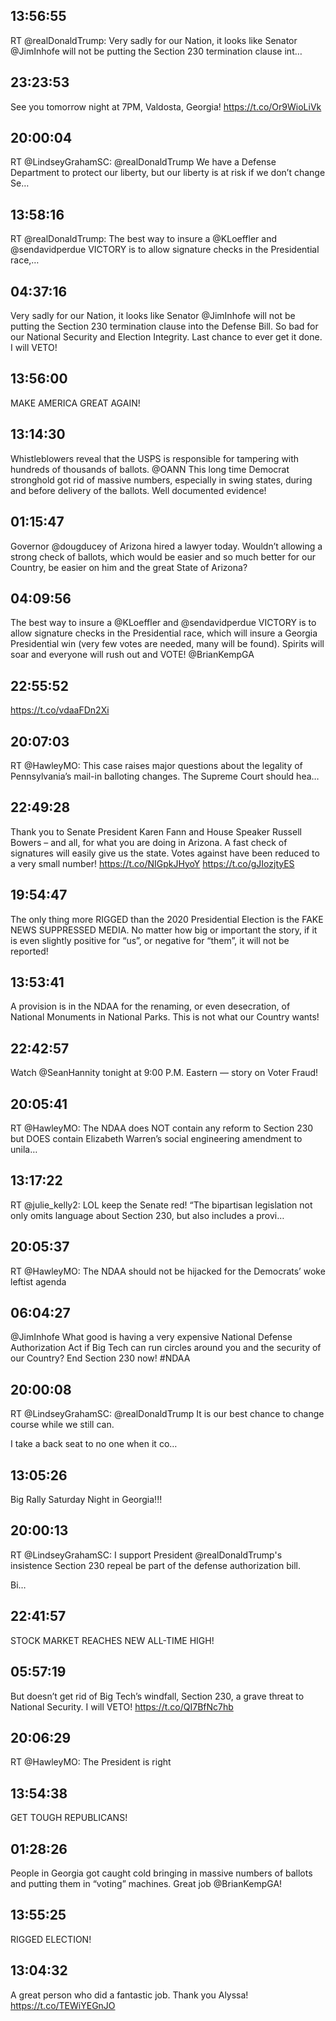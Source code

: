 ## 13:56:55
RT @realDonaldTrump: Very sadly for our Nation, it looks like Senator @JimInhofe will not be putting the Section 230 termination clause int…
## 23:23:53
See you tomorrow night at 7PM, Valdosta, Georgia! https://t.co/Or9WioLiVk
## 20:00:04
RT @LindseyGrahamSC: @realDonaldTrump We have a Defense Department to protect our liberty, but our liberty is at risk if we don’t change Se…
## 13:58:16
RT @realDonaldTrump: The best way to insure a @KLoeffler and @sendavidperdue VICTORY is to allow signature checks in the Presidential race,…
## 04:37:16
Very sadly for our Nation, it looks like Senator @JimInhofe will not be putting the Section 230 termination clause into the Defense Bill. So bad for our National Security and Election Integrity. Last chance to ever get it done. I will VETO!
## 13:56:00
MAKE AMERICA GREAT AGAIN!
## 13:14:30
Whistleblowers reveal that the USPS is responsible for tampering with hundreds of thousands of ballots. @OANN  This long time Democrat stronghold got rid of massive numbers, especially in swing states, during and before delivery of the ballots. Well documented evidence!
## 01:15:47
Governor @dougducey of Arizona hired a lawyer today. Wouldn’t allowing a strong check of ballots, which would be easier and so much better for our Country, be easier on him and the great State of Arizona?
## 04:09:56
The best way to insure a @KLoeffler and @sendavidperdue VICTORY is to allow signature checks in the Presidential race, which will insure a Georgia Presidential win (very few votes are needed, many will be found). Spirits will soar and everyone will rush out and VOTE! @BrianKempGA
## 22:55:52
https://t.co/vdaaFDn2Xi
## 20:07:03
RT @HawleyMO: This case raises major questions about the legality of Pennsylvania’s mail-in balloting changes. The Supreme Court should hea…
## 22:49:28
Thank you to Senate President Karen Fann and House Speaker Russell Bowers – and all, for what you are doing in Arizona. A fast check of signatures will easily give us the state. Votes against have been reduced to a very small number! https://t.co/NIGpkJHyoY https://t.co/gJIozjtyES
## 19:54:47
The only thing more RIGGED than the 2020 Presidential Election is the FAKE NEWS SUPPRESSED MEDIA. No matter how big or important the story, if it is even slightly positive for “us”, or negative for “them”, it will not be reported!
## 13:53:41
A provision is in the NDAA for the renaming, or even desecration, of National Monuments in National Parks. This is not what our Country wants!
## 22:42:57
Watch @SeanHannity tonight at 9:00 P.M. Eastern — story on Voter Fraud!
## 20:05:41
RT @HawleyMO: The NDAA does NOT contain any reform to Section 230 but DOES contain Elizabeth Warren’s social engineering amendment to unila…
## 13:17:22
RT @julie_kelly2: LOL keep the Senate red! “The bipartisan legislation not only omits language about Section 230, but also includes a provi…
## 20:05:37
RT @HawleyMO: The NDAA should not be hijacked for the Democrats’ woke leftist agenda
## 06:04:27
@JimInhofe What good is having a very expensive National Defense Authorization Act if Big Tech can run circles around you and the security of our Country? End Section 230 now! #NDAA
## 20:00:08
RT @LindseyGrahamSC: @realDonaldTrump It is our best chance to change course while we still can.  

I take a back seat to no one when it co…
## 13:05:26
Big Rally Saturday Night in Georgia!!!
## 20:00:13
RT @LindseyGrahamSC: I support President @realDonaldTrump's insistence Section 230 repeal be part of the defense authorization bill.  
 
Bi…
## 22:41:57
STOCK MARKET REACHES NEW ALL-TIME HIGH!
## 05:57:19
But doesn’t get rid of Big Tech’s windfall, Section 230, a grave threat to National Security. I will VETO! https://t.co/QI7BfNc7hb
## 20:06:29
RT @HawleyMO: The President is right
## 13:54:38
GET TOUGH REPUBLICANS!
## 01:28:26
People in Georgia got caught cold bringing in massive numbers of ballots and putting them in “voting” machines. Great job @BrianKempGA!
## 13:55:25
RIGGED ELECTION!
## 13:04:32
A great person who did a fantastic job. Thank you Alyssa! https://t.co/TEWiYEGnJO
